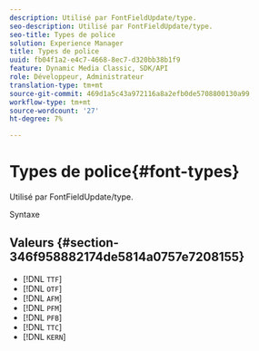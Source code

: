 ```yaml
---
description: Utilisé par FontFieldUpdate/type.
seo-description: Utilisé par FontFieldUpdate/type.
seo-title: Types de police
solution: Experience Manager
title: Types de police
uuid: fb04f1a2-e4c7-4668-8ec7-d320bb38b1f9
feature: Dynamic Media Classic, SDK/API
role: Développeur, Administrateur
translation-type: tm+mt
source-git-commit: 469d1a5c43a972116a8a2efb0de5708800130a99
workflow-type: tm+mt
source-wordcount: '27'
ht-degree: 7%

---
```



# Types de police{#font-types}

Utilisé par FontFieldUpdate/type.

Syntaxe

## Valeurs {#section-346f958882174de5814a0757e7208155}

* [!DNL `TTF`]
* [!DNL `OTF`]
* [!DNL `AFM`]
* [!DNL `PFM`]
* [!DNL `PFB`]
* [!DNL `TTC`]
* [!DNL `KERN`]

